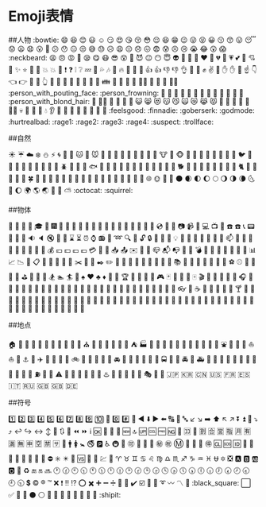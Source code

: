 Emoji表情
======
##人物
 :bowtie:
 :smile:
 :laughing:
 :blush:
 :smiley:
 :relaxed:
 :smirk:
 :heart_eyes:
 :kissing_heart:
 :kissing_closed_eyes:
 :flushed:
 :relieved:
 :satisfied:
 :grin:
 :wink:
 :stuck_out_tongue_winking_eye:
 :stuck_out_tongue_closed_eyes:
 :grinning:
 :kissing:
 :kissing_smiling_eyes:
 :stuck_out_tongue:
 :sleeping:
 :worried:
 :frowning:
 :anguished:
 :open_mouth:
 :grimacing:
 :confused:
 :hushed:
 :expressionless:
 :unamused:
 :sweat_smile:
 :sweat:
 :disappointed_relieved:
 :weary:
 :pensive:
 :disappointed:
 :confounded:
 :fearful:
 :cold_sweat:
 :persevere:
 :cry:
 :sob:
 :joy:
 :astonished:
 :scream:
 :neckbeard:
 :tired_face:
 :angry:
 :rage:
 :triumph:
 :sleepy:
 :yum:
 :mask:
 :sunglasses:
 :dizzy_face:
 :imp:
 :smiling_imp:
 :neutral_face:
 :no_mouth:
 :innocent:
 :alien:
 :yellow_heart:
 :blue_heart:
 :purple_heart:
 :heart:
 :green_heart:
 :broken_heart:
 :heartbeat:
 :heartpulse:
 :two_hearts:
 :revolving_hearts:
 :cupid:
 :sparkling_heart:
 :sparkles:
 :star:
 :star2:
 :dizzy:
 :boom:
 :collision:
 :anger:
 :exclamation:
 :question:
 :grey_exclamation:
 :grey_question:
 :zzz:
 :dash:
 :sweat_drops:
 :notes:
 :musical_note:
 :fire:
 :hankey:
 :poop:
 :shit:
 :+1:
 :thumbsup:
 :-1:
 :thumbsdown:
 :ok_hand:
 :punch:
 :facepunch:
 :fist:
 :v:
 :wave:
 :hand:
 :raised_hand:
 :open_hands:
 :point_up:
 :point_down:
 :point_left:
 :point_right:
 :raised_hands:
 :pray:
 :point_up_2:
 :clap:
 :muscle:
 :metal:
 :fu:
 :walking:
 :runner:
 :running:
 :couple:
 :family:
 :two_men_holding_hands:
 :two_women_holding_hands:
 :dancer:
 :dancers:
 :ok_woman:
 :no_good:
 :information_desk_person:
 :raising_hand:
 :bride_with_veil:
 :person_with_pouting_face:
 :person_frowning:
 :bow:
 :couplekiss:
 :couple_with_heart:
 :massage:
 :haircut:
 :nail_care:
 :boy:
 :girl:
 :woman:
 :man:
 :baby:
 :older_woman:
 :older_man:
 :person_with_blond_hair:
 :man_with_gua_pi_mao:
 :man_with_turban:
 :construction_worker:
 :cop:
 :angel:
 :princess:
 :smiley_cat:
 :smile_cat:
 :heart_eyes_cat:
 :kissing_cat:
 :smirk_cat:
 :scream_cat:
 :crying_cat_face:
 :joy_cat:
 :pouting_cat:
 :japanese_ogre:
 :japanese_goblin:
 :see_no_evil:
 :hear_no_evil:
 :speak_no_evil:
 :guardsman:
 :skull:
 :feet:
 :lips:
 :kiss:
 :droplet:
 :ear:
 :eyes:
 :nose:
 :tongue:
 :love_letter:
 :bust_in_silhouette:
 :busts_in_silhouette:
 :speech_balloon:
 :thought_balloon:
 :feelsgood:
 :finnadie:
 :goberserk:
 :godmode:
 :hurtrealbad:
 :rage1:
 :rage2:
 :rage3:
 :rage4:
 :suspect:
 :trollface:

##自然

 :sunny:
 :umbrella:
 :cloud:
 :snowflake:
 :snowman:
 :zap:
 :cyclone:
 :foggy:
 :ocean:
 :cat:
 :dog:
 :mouse:
 :hamster:
 :rabbit:
 :wolf:
 :frog:
 :tiger:
 :koala:
 :bear:
 :pig:
 :pig_nose:
 :cow:
 :boar:
 :monkey_face:
 :monkey:
 :horse:
 :racehorse:
 :camel:
 :sheep:
 :elephant:
 :panda_face:
 :snake:
 :bird:
 :baby_chick:
 :hatched_chick:
 :hatching_chick:
 :chicken:
 :penguin:
 :turtle:
 :bug:
 :honeybee:
 :ant:
 :beetle:
 :snail:
 :octopus:
 :tropical_fish:
 :fish:
 :whale:
 :whale2:
 :dolphin:
 :cow2:
 :ram:
 :rat:
 :water_buffalo:
 :tiger2:
 :rabbit2:
 :dragon:
 :goat:
 :rooster:
 :dog2:
 :pig2:
 :mouse2:
 :ox:
 :dragon_face:
 :blowfish:
 :crocodile:
 :dromedary_camel:
 :leopard:
 :cat2:
 :poodle:
 :paw_prints:
 :bouquet:
 :cherry_blossom:
 :tulip:
 :four_leaf_clover:
 :rose:
 :sunflower:
 :hibiscus:
 :maple_leaf:
 :leaves:
 :fallen_leaf:
 :herb:
 :mushroom:
 :cactus:
 :palm_tree:
 :evergreen_tree:
 :deciduous_tree:
 :chestnut:
 :seedling:
 :blossom:
 :ear_of_rice:
 :shell:
 :globe_with_meridians:
 :sun_with_face:
 :full_moon_with_face:
 :new_moon_with_face:
 :new_moon:
 :waxing_crescent_moon:
 :first_quarter_moon:
 :waxing_gibbous_moon:
 :full_moon:
 :waning_gibbous_moon:
 :last_quarter_moon:
 :waning_crescent_moon:
 :last_quarter_moon_with_face:
 :first_quarter_moon_with_face:
 :moon:
 :earth_africa:
 :earth_americas:
 :earth_asia:
 :volcano:
 :milky_way:
 :partly_sunny:
 :octocat:
 :squirrel:

##物体

 :bamboo:
 :gift_heart:
 :dolls:
 :school_satchel:
 :mortar_board:
 :flags:
 :fireworks:
 :sparkler:
 :wind_chime:
 :rice_scene:
 :jack_o_lantern:
 :ghost:
 :santa:
 :christmas_tree:
 :gift:
 :bell:
 :no_bell:
 :tanabata_tree:
 :tada:
 :confetti_ball:
 :balloon:
 :crystal_ball:
 :cd:
 :dvd:
 :floppy_disk:
 :camera:
 :video_camera:
 :movie_camera:
 :computer:
 :tv:
 :iphone:
 :phone:
 :telephone:
 :telephone_receiver:
 :pager:
 :fax:
 :minidisc:
 :vhs:
 :sound:
 :speaker:
 :mute:
 :loudspeaker:
 :mega:
 :hourglass:
 :hourglass_flowing_sand:
 :alarm_clock:
 :watch:
 :radio:
 :satellite:
 :loop:
 :mag:
 :mag_right:
 :unlock:
 :lock:
 :lock_with_ink_pen:
 :closed_lock_with_key:
 :key:
 :bulb:
 :flashlight:
 :high_brightness:
 :low_brightness:
 :electric_plug:
 :battery:
 :calling:
 :email:
 :mailbox:
 :postbox:
 :bath:
 :bathtub:
 :shower:
 :toilet:
 :wrench:
 :nut_and_bolt:
 :hammer:
 :seat:
 :moneybag:
 :yen:
 :dollar:
 :pound:
 :euro:
 :credit_card:
 :money_with_wings:
 :e-mail:
 :inbox_tray:
 :outbox_tray:
 :envelope:
 :incoming_envelope:
 :postal_horn:
 :mailbox_closed:
 :mailbox_with_mail:
 :mailbox_with_no_mail:
 :door:
 :smoking:
 :bomb:
 :gun:
 :hocho:
 :pill:
 :syringe:
 :page_facing_up:
 :page_with_curl:
 :bookmark_tabs:
 :bar_chart:
 :chart_with_upwards_trend:
 :chart_with_downwards_trend:
 :scroll:
 :clipboard:
 :calendar:
 :date:
 :card_index:
 :file_folder:
 :open_file_folder:
 :scissors:
 :pushpin:
 :paperclip:
 :black_nib:
 :pencil2:
 :straight_ruler:
 :triangular_ruler:
 :closed_book:
 :green_book:
 :blue_book:
 :orange_book:
 :notebook:
 :notebook_with_decorative_cover:
 :ledger:
 :books:
 :bookmark:
 :name_badge:
 :microscope:
 :telescope:
 :newspaper:
 :football:
 :basketball:
 :soccer:
 :baseball:
 :tennis:
 :8ball:
 :rugby_football:
 :bowling:
 :golf:
 :mountain_bicyclist:
 :bicyclist:
 :horse_racing:
 :snowboarder:
 :swimmer:
 :surfer:
 :ski:
 :spades:
 :hearts:
 :clubs:
 :diamonds:
 :gem:
 :ring:
 :trophy:
 :musical_score:
 :musical_keyboard:
 :violin:
 :space_invader:
 :video_game:
 :black_joker:
 :flower_playing_cards:
 :game_die:
 :dart:
 :mahjong:
 :clapper:
 :memo:
 :pencil:
 :book:
 :art:
 :microphone:
 :headphones:
 :trumpet:
 :saxophone:
 :guitar:
 :shoe:
 :sandal:
 :high_heel:
 :lipstick:
 :boot:
 :shirt:
 :tshirt:
 :necktie:
 :womans_clothes:
 :dress:
 :running_shirt_with_sash:
 :jeans:
 :kimono:
 :bikini:
 :ribbon:
 :tophat:
 :crown:
 :womans_hat:
 :mans_shoe:
 :closed_umbrella:
 :briefcase:
 :handbag:
 :pouch:
 :purse:
 :eyeglasses:
 :fishing_pole_and_fish:
 :coffee:
 :tea:
 :sake:
 :baby_bottle:
 :beer:
 :beers:
 :cocktail:
 :tropical_drink:
 :wine_glass:
 :fork_and_knife:
 :pizza:
 :hamburger:
 :fries:
 :poultry_leg:
 :meat_on_bone:
 :spaghetti:
 :curry:
 :fried_shrimp:
 :bento:
 :sushi:
 :fish_cake:
 :rice_ball:
 :rice_cracker:
 :rice:
 :ramen:
 :stew:
 :oden:
 :dango:
 :egg:
 :bread:
 :doughnut:
 :custard:
 :icecream:
 :ice_cream:
 :shaved_ice:
 :birthday:
 :cake:
 :cookie:
 :chocolate_bar:
 :candy:
 :lollipop:
 :honey_pot:
 :apple:
 :green_apple:
 :tangerine:
 :lemon:
 :cherries:
 :grapes:
 :watermelon:
 :strawberry:
 :peach:
 :melon:
 :banana:
 :pear:
 :pineapple:
 :sweet_potato:
 :eggplant:
 :tomato:
 :corn:

##地点

 :house:
 :house_with_garden:
 :school:
 :office:
 :post_office:
 :hospital:
 :bank:
 :convenience_store:
 :love_hotel:
 :hotel:
 :wedding:
 :church:
 :department_store:
 :european_post_office:
 :city_sunrise:
 :city_sunset:
 :japanese_castle:
 :european_castle:
 :tent:
 :factory:
 :tokyo_tower:
 :japan:
 :mount_fuji:
 :sunrise_over_mountains:
 :sunrise:
 :stars:
 :statue_of_liberty:
 :bridge_at_night:
 :carousel_horse:
 :rainbow:
 :ferris_wheel:
 :fountain:
 :roller_coaster:
 :ship:
 :speedboat:
 :boat:
 :sailboat:
 :rowboat:
 :anchor:
 :rocket:
 :airplane:
 :helicopter:
 :steam_locomotive:
 :tram:
 :mountain_railway:
 :bike:
 :aerial_tramway:
 :suspension_railway:
 :mountain_cableway:
 :tractor:
 :blue_car:
 :oncoming_automobile:
 :car:
 :red_car:
 :taxi:
 :oncoming_taxi:
 :articulated_lorry:
 :bus:
 :oncoming_bus:
 :rotating_light:
 :police_car:
 :oncoming_police_car:
 :fire_engine:
 :ambulance:
 :minibus:
 :truck:
 :train:
 :station:
 :train2:
 :bullettrain_front:
 :bullettrain_side:
 :light_rail:
 :monorail:
 :railway_car:
 :trolleybus:
 :ticket:
 :fuelpump:
 :vertical_traffic_light:
 :traffic_light:
 :warning:
 :construction:
 :beginner:
 :atm:
 :slot_machine:
 :busstop:
 :barber:
 :hotsprings:
 :checkered_flag:
 :crossed_flags:
 :izakaya_lantern:
 :moyai:
 :circus_tent:
 :performing_arts:
 :round_pushpin:
 :triangular_flag_on_post:
 :jp:
 :kr:
 :cn:
 :us:
 :fr:
 :es:
 :it:
 :ru:
 :gb:
 :uk:
 :de:

##符号

 :one:
 :two:
 :three:
 :four:
 :five:
 :six:
 :seven:
 :eight:
 :nine:
 :keycap_ten:
 :1234:
 :zero:
 :hash:
 :symbols:
 :arrow_backward:
 :arrow_down:
 :arrow_forward:
 :arrow_left:
 :capital_abcd:
 :abcd:
 :abc:
 :arrow_lower_left:
 :arrow_lower_right:
 :arrow_right:
 :arrow_up:
 :arrow_upper_left:
 :arrow_upper_right:
 :arrow_double_down:
 :arrow_double_up:
 :arrow_down_small:
 :arrow_heading_down:
 :arrow_heading_up:
 :leftwards_arrow_with_hook:
 :arrow_right_hook:
 :left_right_arrow:
 :arrow_up_down:
 :arrow_up_small:
 :arrows_clockwise:
 :arrows_counterclockwise:
 :rewind:
 :fast_forward:
 :information_source:
 :ok:
 :twisted_rightwards_arrows:
 :repeat:
 :repeat_one:
 :new:
 :top:
 :up:
 :cool:
 :free:
 :ng:
 :cinema:
 :koko:
 :signal_strength:
 :u5272:
 :u5408:
 :u55b6:
 :u6307:
 :u6708:
 :u6709:
 :u6e80:
 :u7121:
 :u7533:
 :u7a7a:
 :u7981:
 :sa:
 :restroom:
 :mens:
 :womens:
 :baby_symbol:
 :no_smoking:
 :parking:
 :wheelchair:
 :metro:
 :baggage_claim:
 :accept:
 :wc:
 :potable_water:
 :put_litter_in_its_place:
 :secret:
 :congratulations:
 :m:
 :passport_control:
 :left_luggage:
 :customs:
 :ideograph_advantage:
 :cl:
 :sos:
 :id:
 :no_entry_sign:
 :underage:
 :no_mobile_phones:
 :do_not_litter:
 :non-potable_water:
 :no_bicycles:
 :no_pedestrians:
 :children_crossing:
 :no_entry:
 :eight_spoked_asterisk:
 :eight_pointed_black_star:
 :heart_decoration:
 :vs:
 :vibration_mode:
 :mobile_phone_off:
 :chart:
 :currency_exchange:
 :aries:
 :taurus:
 :gemini:
 :cancer:
 :leo:
 :virgo:
 :libra:
 :scorpius:
 :sagittarius:
 :capricorn:
 :aquarius:
 :pisces:
 :ophiuchus:
 :six_pointed_star:
 :negative_squared_cross_mark:
 :a:
 :b:
 :ab:
 :o2:
 :diamond_shape_with_a_dot_inside:
 :recycle:
 :end:
 :on:
 :soon:
 :clock1:
 :clock130:
 :clock10:
 :clock1030:
 :clock11:
 :clock1130:
 :clock12:
 :clock1230:
 :clock2:
 :clock230:
 :clock3:
 :clock330:
 :clock4:
 :clock430:
 :clock5:
 :clock530:
 :clock6:
 :clock630:
 :clock7:
 :clock730:
 :clock8:
 :clock830:
 :clock9:
 :clock930:
 :heavy_dollar_sign:
 :copyright:
 :registered:
 :tm:
 :x:
 :heavy_exclamation_mark:
 :bangbang:
 :interrobang:
 :o:
 :heavy_multiplication_x:
 :heavy_plus_sign:
 :heavy_minus_sign:
 :heavy_division_sign:
 :white_flower:
 :100:
 :heavy_check_mark:
 :ballot_box_with_check:
 :radio_button:
 :link:
 :curly_loop:
 :wavy_dash:
 :part_alternation_mark:
 :trident:
 :black_square:
 :white_large_square:
 :white_check_mark:
 :black_square_button:
 :white_square_button:
 :black_circle:
 :white_circle:
 :red_circle:
 :large_blue_circle:
 :large_blue_diamond:
 :large_orange_diamond:
 :small_blue_diamond:
 :small_orange_diamond:
 :small_red_triangle:
 :small_red_triangle_down:
 :shipit:

